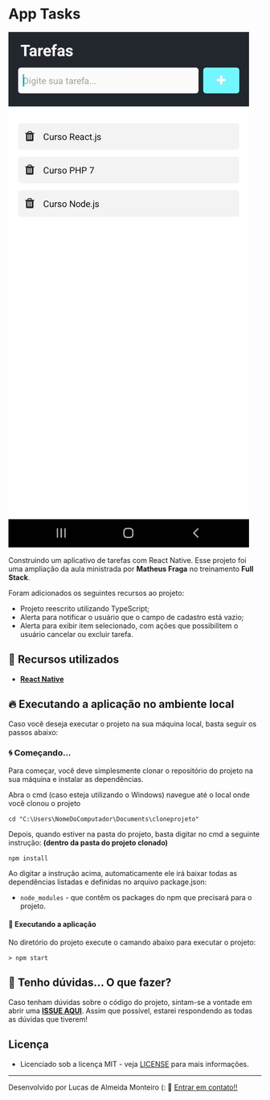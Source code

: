 # App Tasks

![Preview](https://github.com/lucasdealmeidadev/tasks-react-native-app/blob/main/banner.jpg?raw=true)

Construindo um aplicativo de tarefas com React Native. Esse projeto foi uma ampliação da aula ministrada por **Matheus Fraga** no treinamento **Full Stack**.

Foram adicionados os seguintes recursos ao projeto:

- Projeto reescrito utilizando TypeScript;
- Alerta para notificar o usuário que o campo de cadastro está vazio;
- Alerta para exibir item selecionado, com ações que possibilitem o usuário cancelar ou excluir tarefa.

## 🚀 Recursos utilizados

* **[React Native](https://reactnative.dev/)**

## 🔥 Executando a aplicação no ambiente local

Caso você deseja executar o projeto na sua máquina local, basta seguir os passos abaixo:

### 🌀 Começando... 

Para começar, você deve simplesmente clonar o repositório do projeto na sua máquina e instalar as dependências.

Abra o cmd (caso esteja utilizando o Windows) navegue até o local onde você clonou o projeto

```
cd "C:\Users\NomeDoComputador\Documents\cloneprojeto"
```

Depois, quando estiver na pasta do projeto, basta digitar no cmd a seguinte instrução: **(dentro da pasta do projeto clonado)**

```
npm install
```

Ao digitar a instrução acima, automaticamente ele irá baixar todas as dependências listadas e definidas no arquivo package.json:

* `node_modules` - que contêm os packages do npm que precisará para o projeto.

#### 💨 Executando a aplicação 

No diretório do projeto execute o camando abaixo para executar o projeto:

```
> npm start
```

## 🚩 Tenho dúvidas... O que fazer? 

Caso tenham dúvidas sobre o código do projeto, sintam-se a vontade em abrir uma **[ISSUE AQUI](https://github.com/lucasdealmeidadev/tasks-react-native-app/issues)**. Assim que possível, estarei respondendo as todas as dúvidas que tiverem!

## Licença

* Licenciado sob a licença MIT - veja [LICENSE](https://github.com/lucasdealmeidadev/tasks-react-native-app/blob/main/LICENCE) para mais informações.

----------

Desenvolvido por Lucas de Almeida Monteiro (:  👋  [ Entrar em contato!!](https://www.linkedin.com/in/lucas-de-almeida-monteiro)